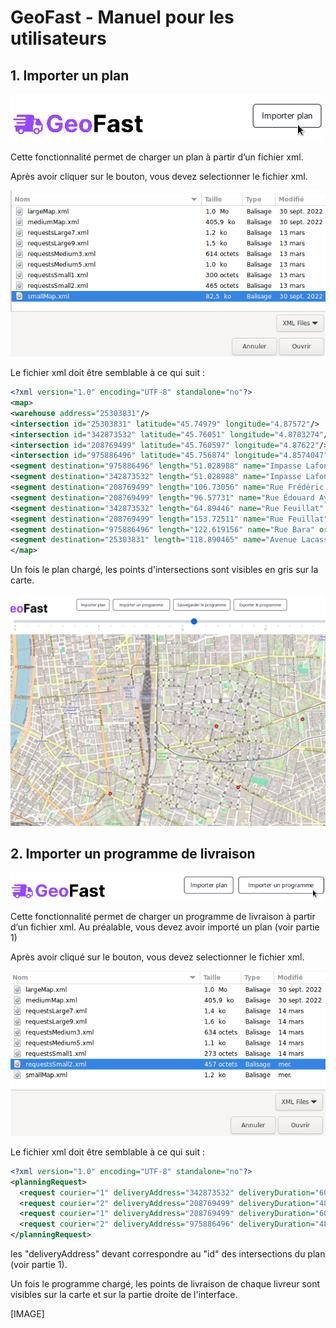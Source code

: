 # GeoFast - Manuel pour les utilisateurs

## 1. Importer un plan

![import_plan.png](ressource/import_plan.png)

Cette fonctionnalité permet de charger un plan à partir d’un fichier xml.

Après avoir cliquer sur le bouton, vous devez selectionner le fichier xml.

![selection_fichier_plan_xml.png](ressource/selection_fichier_plan_xml.png)

Le fichier xml doit être semblable à ce qui suit :

```xml
<?xml version="1.0" encoding="UTF-8" standalone="no"?>
<map>
<warehouse address="25303831"/>
<intersection id="25303831" latitude="45.74979" longitude="4.87572"/>
<intersection id="342873532" latitude="45.76051" longitude="4.8783274"/>
<intersection id="208769499" latitude="45.760597" longitude="4.87622"/>
<intersection id="975886496" latitude="45.756874" longitude="4.8574047"/>
<segment destination="975886496" length="51.028988" name="Impasse Lafontaine" origin="342873532"/>
<segment destination="342873532" length="51.028988" name="Impasse Lafontaine" origin="975886496"/>
<segment destination="208769499" length="106.73056" name="Rue Frédéric Passy" origin="208769499"/>
<segment destination="208769499" length="96.57731" name="Rue Édouard Aynard" origin="975886496"/>
<segment destination="342873532" length="64.89446" name="Rue Feuillat" origin="25303831"/>
<segment destination="208769499" length="153.72511" name="Rue Feuillat" origin="25303831"/>
<segment destination="975886496" length="122.619156" name="Rue Bara" origin="25303831"/>
<segment destination="25303831" length="118.890465" name="Avenue Lacassagne" origin="975886496"/>
</map>
```
Un fois le plan chargé, les points d'intersections sont visibles en gris sur la carte.

![chargement_plan.png](ressource/chargement_plan.png)

## 2. Importer un programme de livraison

![import_programme.png](ressource/import_programme.png)

Cette fonctionnalité permet de charger un programme de livraison à partir d’un fichier xml.
Au préalable, vous devez avoir importé un plan (voir partie 1)

Après avoir cliqué sur le bouton, vous devez selectionner le fichier xml.

![selection_fichier_programme_xml.png](ressource/selection_fichier_programme_xml.png)

Le fichier xml doit être semblable à ce qui suit :

```xml
<?xml version="1.0" encoding="UTF-8" standalone="no"?>
<planningRequest>
  <request courier="1" deliveryAddress="342873532" deliveryDuration="600" deliveryTime="9"/>
  <request courier="2" deliveryAddress="208769499" deliveryDuration="480" deliveryTime="9"/>
  <request courier="1" deliveryAddress="208769499" deliveryDuration="600" deliveryTime="8"/>
  <request courier="2" deliveryAddress="975886496" deliveryDuration="480" deliveryTime="10"/>
</planningRequest>
```
les "deliveryAddress" devant correspondre au "id" des intersections du plan (voir partie 1).

Un fois le programme chargé, les points de livraison de chaque livreur sont visibles sur la carte et sur la partie droite de l'interface.

[IMAGE]

